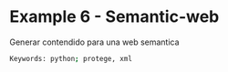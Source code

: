# Example 6 - Semantic-web

Generar contendido para una web semantica

```bash
Keywords: python; protege, xml
```
